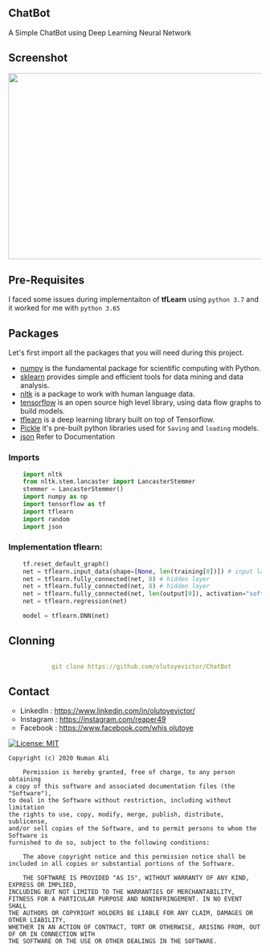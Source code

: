 ## ChatBot
A Simple ChatBot using Deep Learning Neural Network

## Screenshot
<p align="center">
  <img src="https://github.com/olutoyevictor/ChatBot/blob/master/ChatBot.gif" width="900" height="370">
</p>

## Pre-Requisites
I faced some issues during implementaiton of **tfLearn** using `python 3.7` and it worked for me with `python 3.65`
## Packages

Let's first import all the packages that you will need during this project.
- [numpy](https://www.numpy.org/) is the fundamental package for scientific computing with Python.
- [sklearn](http://scikit-learn.org/stable/) provides simple and efficient tools for data mining and data analysis. 
- [nltk](https://www.nltk.org/) is a package to work with human language data.
- [tensorflow](https://www.tensorflow.org/) is an open source high level library, using data flow graphs to build models.
- [tflearn](http://tflearn.org/) is a deep learning library built on top of Tensorflow.
- [Pickle](https://docs.python.org/3/library/pickle.html) it's pre-built python libraries used for `Saving` and `loading` models.
- [json](https://docs.python.org/2/library/json.html) Refer to Documentation

### Imports

```python
    import nltk
    from nltk.stem.lancaster import LancasterStemmer
    stemmer = LancasterStemmer()
    import numpy as np
    import tensorflow as tf
    import tflearn
    import random
    import json
```


### Implementation tflearn:
```python
    tf.reset_default_graph()
    net = tflearn.input_data(shape=[None, len(training[0])]) # input layer, 
    net = tflearn.fully_connected(net, 8) # hidden layer
    net = tflearn.fully_connected(net, 8) # hidden layer
    net = tflearn.fully_connected(net, len(output[0]), activation="softmax") # activation function along with output
    net = tflearn.regression(net)

    model = tflearn.DNN(net)
```

## Clonning
```yaml

            git clone https://github.com/olutoyevictor/ChatBot                
```

## Contact
<p align="left">
<ul style="list-style-type:circle;">
  <li>LinkedIn  : <a href="https://www.linkedin.com/in/-inuman/">https://www.linkedin.com/in/olutoyevictor/</a>
  <li>Instagram : <a href="https://instagram.com/inoumn">https://instagram.com/reaper49</a></li>
  <li>Facebook  : <a href="https://www.facebook.com/iNuman51">https://www.facebook.com/whis olutoye</a></li>
</ul></p>


[![License: MIT](https://img.shields.io/badge/License-MIT-yellow.svg)](https://github.com/olutoyevictor/ChatBot/blob/master/LICENSE.md)

```
Copyright (c) 2020 Numan Ali

    Permission is hereby granted, free of charge, to any person obtaining 
a copy of this software and associated documentation files (the "Software"),
to deal in the Software without restriction, including without limitation 
the rights to use, copy, modify, merge, publish, distribute, sublicense, 
and/or sell copies of the Software, and to permit persons to whom the Software is 
furnished to do so, subject to the following conditions:

    The above copyright notice and this permission notice shall be 
included in all copies or substantial portions of the Software.

    THE SOFTWARE IS PROVIDED "AS IS", WITHOUT WARRANTY OF ANY KIND, EXPRESS OR IMPLIED, 
INCLUDING BUT NOT LIMITED TO THE WARRANTIES OF MERCHANTABILITY,
FITNESS FOR A PARTICULAR PURPOSE AND NONINFRINGEMENT. IN NO EVENT SHALL 
THE AUTHORS OR COPYRIGHT HOLDERS BE LIABLE FOR ANY CLAIM, DAMAGES OR OTHER LIABILITY,
WHETHER IN AN ACTION OF CONTRACT, TORT OR OTHERWISE, ARISING FROM, OUT OF OR IN CONNECTION WITH 
THE SOFTWARE OR THE USE OR OTHER DEALINGS IN THE SOFTWARE. 
```

